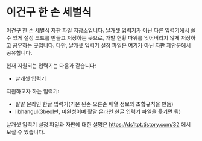 # 이건구 한 손 세벌식

이건구 한 손 세벌식 자판 파일 저장소입니다. 날개셋 입력기가 아닌 다른 입력기에서 쓸 수 있게 설정 코드를 만들고 저장하는 곳으로, 개발 현황 따위를 잊어버리지 않게 저장하고 공유하는 곳입니다. 다만, 날개셋 입력기 설정 파일은 여기가 아닌 자판 제안문에서 공유합니다.

현재 지원되는 입력기는 다음과 같습니다:
- 날개셋 입력기

지원하고자 하는 입력기:
- 팥알 온라인 한글 입력기(가온 왼손·오른손 배열 정보와 조합규칙을 만듦)
- libhangul(3beol판, 미완성이며 팥알 온라인 한글 입력기 파일을 옮기면 됨)

날개셋 입력기 설정 파일과 자판에 대한 설명은 https://ds1tpt.tistory.com/32 에서 보실 수 있습니다.

